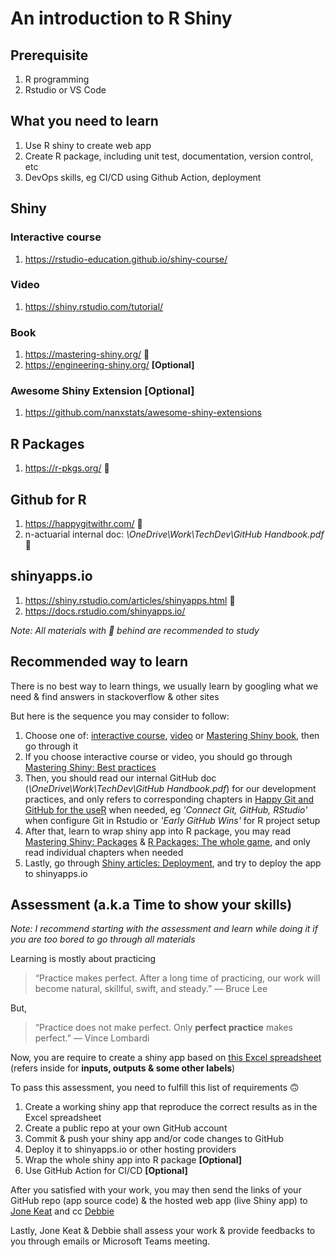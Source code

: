 # An introduction to R Shiny

## Prerequisite

1. R programming
2. Rstudio or VS Code

## What you need to learn

1. Use R shiny to create web app
2. Create R package, including unit test, documentation, version control, etc
3. DevOps skills, eg CI/CD using Github Action, deployment

## Shiny

### Interactive course

1. https://rstudio-education.github.io/shiny-course/

### Video

1. https://shiny.rstudio.com/tutorial/

### Book

1. https://mastering-shiny.org/ 🌟
2. https://engineering-shiny.org/ **[Optional]**

### Awesome Shiny Extension [Optional]

1. https://github.com/nanxstats/awesome-shiny-extensions

## R Packages

1. https://r-pkgs.org/ 🌟

## Github for R

1. https://happygitwithr.com/ 🌟
2. n-actuarial internal doc: *\OneDrive\Work\TechDev\GitHub Handbook.pdf* 🌟

## shinyapps.io

1. https://shiny.rstudio.com/articles/shinyapps.html 🌟
2. https://docs.rstudio.com/shinyapps.io/

*Note: All materials with 🌟 behind are recommended to study*

## Recommended way to learn

There is no best way to learn things, we usually learn by googling what we need & find answers in stackoverflow & other sites

But here is the sequence you may consider to follow:

1. Choose one of: [interactive course](https://rstudio-education.github.io/shiny-course/), [video](https://shiny.rstudio.com/tutorial/) or [Mastering Shiny book](https://mastering-shiny.org/), then go through it
2. If you choose interactive course or video, you should go through [Mastering Shiny: Best practices](https://mastering-shiny.org/scaling-intro.html)
3. Then, you should read our internal GitHub doc (*\OneDrive\Work\TechDev\GitHub Handbook.pdf*) for our development practices, and only refers to corresponding chapters in [Happy Git and GitHub for the useR](https://happygitwithr.com/) when needed, eg *'Connect Git, GitHub, RStudio'* when configure Git in Rstudio or *'Early GitHub Wins'* for R project setup
4. After that, learn to wrap shiny app into R package, you may read [Mastering Shiny: Packages](https://mastering-shiny.org/scaling-packaging.html) & [R Packages: The whole game](https://r-pkgs.org/whole-game.html), and only read individual chapters when needed
5. Lastly, go through [Shiny articles: Deployment](https://shiny.rstudio.com/articles/shinyapps.html), and try to deploy the app to shinyapps.io 

## Assessment (a.k.a Time to show your skills)

*Note: I recommend starting with the assessment and learn while doing it if you are too bored to go through all materials*

Learning is mostly about practicing

> “Practice makes perfect. After a long time of practicing, our work will become natural, skillful, swift, and steady.” ― Bruce Lee

But,

> “Practice does not make perfect. Only **perfect practice** makes perfect.” ― Vince Lombardi

Now, you are require to create a shiny app based on [this Excel spreadsheet](https://github.com/n-actuarial/r-shiny-intro/blob/main/R%20Shiny%20Assignment.xlsx) (refers inside for **inputs, outputs & some other labels**)

To pass this assessment, you need to fulfill this list of requirements :upside_down_face:

1. Create a working shiny app that reproduce the correct results as in the Excel spreadsheet
2. Create a public repo at your own GitHub account
3. Commit & push your shiny app and/or code changes to GitHub
4. Deploy it to shinyapps.io or other hosting providers
5. Wrap the whole shiny app into R package **[Optional]**
6. Use GitHub Action for CI/CD **[Optional]**

After you satisfied with your work, you may then send the links of your GitHub repo (app source code) & the hosted web app (live Shiny app) to [Jone Keat](jonekeat.lim@n-actuarial.com) and cc [Debbie](minjyeh.ooi@n-actuarial.com)

Lastly, Jone Keat & Debbie shall assess your work & provide feedbacks to you through emails or Microsoft Teams meeting.
